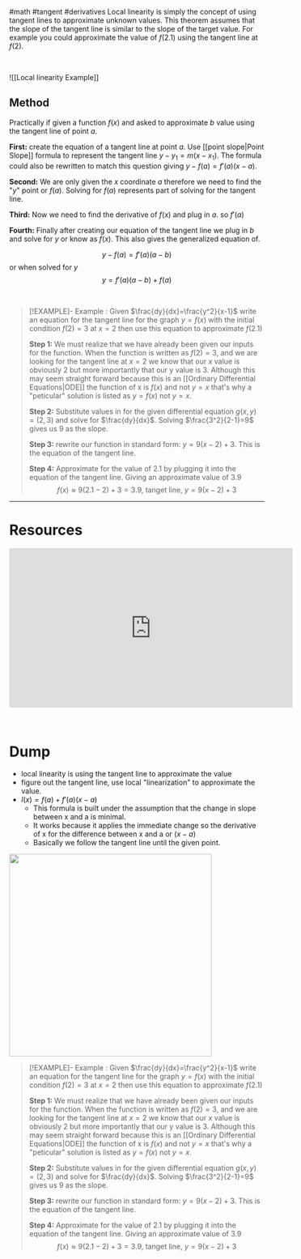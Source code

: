 #math #tangent #derivatives 
Local linearity is simply the concept of using tangent lines to approximate unknown values. This theorem assumes that the slope of the tangent line is similar to the slope of the target value. For example you could approximate the value of $f(2.1)$ using the tangent line at $f(2)$.

&emsp;

![[Local linearity Example]]




## Method 
Practically if given a function $f(x)$ and asked to approximate $b$ value using the tangent line of point $a$. 

**First:** 
create the equation of a tangent line at point $a$. Use [[point slope|Point Slope]] formula to represent the tangent line $y-y_{1}=m(x-x_{1})$. The formula could also be rewritten to match this question giving $y-f(a)=f'(a)(x-a)$.

**Second:**
We are only given the $x$ coordinate $a$ therefore we need to find the "$y$" point or $f(a)$. Solving for $f(a)$ represents part of solving for the tangent line.

**Third:**
Now we need to find the derivative of $f(x)$ and plug in $a$. so $f'(a)$

**Fourth:**
Finally after creating our equation of the tangent line we plug in $b$ and solve for $y$ or know as $f(x)$. This also gives the generalized equation of.

$$
y-f(a)=f'(a)(a-b)
$$
or when solved for $y$
$$
y=f'(a)(a-b)+f(a) 
$$

&emsp;
 

> [!EXAMPLE]-  Example : Given  $\frac{dy}{dx}=\frac{y^2}{x-1}$  write an equation for the tangent line for the graph $y=f(x)$ with the initial condition $f(2)=3$ at $x=2$ then use this equation to approximate $f(2.1)$
> 
> **Step 1:** 
> We must realize that we have already been given our inputs for the function. When the function is written as $f(2)=3$, and we are looking for the tangent line at $x=2$ we know that our $x$ value is obviously 2 but more importantly that our y value is 3. Although this may seem straight forward because this is an [[Ordinary Differential Equations|ODE]] the function of x is $f(x)$ and not $y=x$ that's why a "peticular" solution is listed as $y=f(x)$ not $y=x$.
> 
> **Step 2:** 
> Substitute values in for the given differential equation $g(x,y)=(2,3)$ and solve for $\frac{dy}{dx}$. Solving $\frac{3^2}{2-1}=9$ gives us $9$ as the slope.
> 
> **Step 3:**
> rewrite our function in standard form: $y=9(x-2)+3$. This is the equation of the tangent line.
> 
> **Step 4:**
> Approximate for the value of $2.1$ by plugging it into the equation of the tangent line. Giving an approximate value of 3.9
> $$f(x)\approx 9(2.1-2)+3 =3.9 \text{, tanget line, } y=9(x-2)+3$$
> 


--- 
# Resources
<iframe width="560" height="315" src="https://www.youtube.com/embed/u7dhn-hBHzQ?si=Gv3sZtH9kuGfenc0" title="YouTube video player" frameborder="0" allow="accelerometer; autoplay; clipboard-write; encrypted-media; gyroscope; picture-in-picture; web-share" allowfullscreen></iframe>


&emsp;
# Dump
- local linearity is using the tangent line to approximate the value 
- figure out the tangent line, use local "linearization" to approximate the value.
- $l(x)=f(a)+f'(a)(x-a)$
	- This formula is built under the assumption that the change in slope between x and a is minimal.
	- It works because it applies the immediate change so the derivative of x for the difference  between x and a or $(x-a)$
	- Basically we follow the tangent line until the given point.
<img src="https://i.imgur.com/csENEw1.png" width =400>

> [!EXAMPLE]-  Example : Given  $\frac{dy}{dx}=\frac{y^2}{x-1}$  write an equation for the tangent line for the graph $y=f(x)$ with the initial condition $f(2)=3$ at $x=2$ then use this equation to approximate $f(2.1)$
> 
> **Step 1:** 
> We must realize that we have already been given our inputs for the function. When the function is written as $f(2)=3$, and we are looking for the tangent line at $x=2$ we know that our $x$ value is obviously 2 but more importantly that our y value is 3. Although this may seem straight forward because this is an [[Ordinary Differential Equations|ODE]] the function of x is $f(x)$ and not $y=x$ that's why a "peticular" solution is listed as $y=f(x)$ not $y=x$.
> 
> **Step 2:** 
> Substitute values in for the given differential equation $g(x,y)=(2,3)$ and solve for $\frac{dy}{dx}$. Solving $\frac{3^2}{2-1}=9$ gives us $9$ as the slope.
> 
> **Step 3:**
> rewrite our function in standard form: $y=9(x-2)+3$. This is the equation of the tangent line.
> 
> **Step 4:**
> Approximate for the value of $2.1$ by plugging it into the equation of the tangent line. Giving an approximate value of 3.9
> $$f(x)\approx 9(2.1-2)+3 =3.9 \text{, tanget line, } y=9(x-2)+3$$
> 
